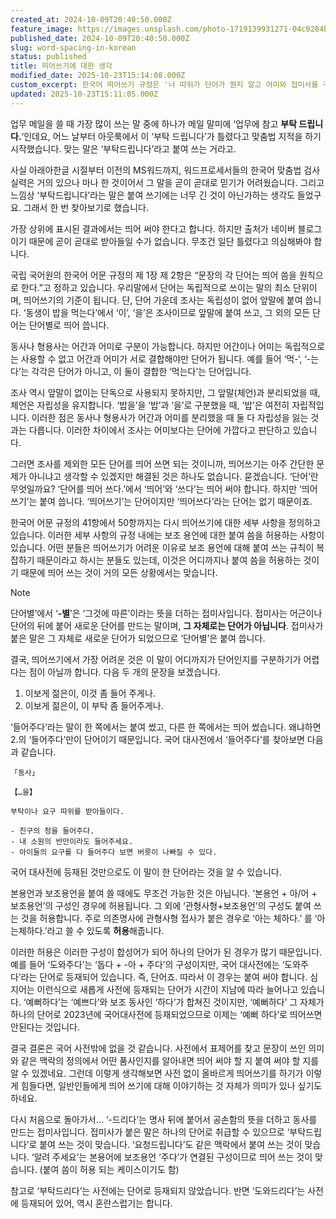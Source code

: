 ```yaml
---
created_at: 2024-10-09T20:40:50.000Z
feature_image: https://images.unsplash.com/photo-1719139931271-04c0284b0603?crop=entropy&cs=tinysrgb&fit=max&fm=jpg&ixid=M3wxMTc3M3wwfDF8c2VhcmNofDZ8fEhhbmd1bHxlbnwwfHx8fDE3Mjk2MTE3NTJ8MA&ixlib=rb-4.0.3&q=80&w=2000
published_date: 2024-10-09T20:40:50.000Z
slug: word-spacing-in-korean
status: published
title: 띄어쓰기에 대한 생각
modified_date: 2025-10-23T15:14:08.000Z
custom_excerpt: 한국어 띄어쓰기 규정은 '너 따위가 단어가 뭔지 알고 어미와 접미사를 구분할 수 있을까?'의 문제입니다.
updated: 2025-10-23T15:11:05.000Z
---
```


업무 메일을 쓸 때 가장 많이 쓰는 말 중에 하나가 메일 말미에 ‘업무에 참고 **부탁 드립니다.**‘인데요, 어느 날부터 아웃룩에서 이 ‘부탁 드립니다’가 틀렸다고 맞춤법 지적을 하기 시작했습니다. 맞는 말은 ‘부탁드립니다’라고 붙여 쓰는 거라고.

사실 아래아한글 시절부터 이전의 MS워드까지, 워드프로세서들의 한국어 맞춤법 검사 실력은 거의 있으나 마나 한 것이어서 그 말을 곧이 곧대로 믿기가 어려웠습니다. 그리고 느낌상 ‘부탁드립니다’라는 말은 붙여 쓰기에는 너무 긴 것이 아닌가하는 생각도 들었구요. 그래서 한 번 찾아보기로 했습니다.

가장 상위에 표시된 결과에서는 띄어 써야 한다고 합니다. 하지만 출처가 네이버 블로그이기 때문에 곧이 곧대로 받아들일 수가 없습니다. 무조건 일단 틀렸다고 의심해봐야 합니다.

국립 국어원의 한국어 어문 규정의 제 1장 제 2항은 “문장의 각 단어는 띄어 씀을 원칙으로 한다.”고 정하고 있습니다. 우리말에서 단어는 독립적으로 쓰이는 말의 최소 단위이며, 띄어쓰기의 기준이 됩니다. 단, 단어 가운데 조사는 독립성이 없어 앞말에 붙여 씁니다. ‘동생이 밥을 먹는다’에서 ‘이’, ‘을’은 조사이므로 앞말에 붙여 쓰고, 그 외의 모든 단어는 단어별로 띄어 씁니다.

동사나 형용사는 어간과 어미로 구분이 가능합니다. 하지만 어간이나 어미는 독립적으로는 사용할 수 없고 어간과 어미가 서로 결합해야만 단어가 됩니다. 예를 들어 ‘먹-‘, ‘-는다’는 각각은 단어가 아니고, 이 둘이 결합한 ‘먹는다’는 단어입니다.

조사 역시 앞말이 없이는 단독으로 사용되지 못하지만, 그 앞말(체언)과 분리되었을 때, 체언은 자립성을 유지합니다. ‘밥을’을 ‘밥’과 ‘을’로 구분했을 때, ‘밥’은 여전히 자립적입니다. 이러한 점은 동사나 형용사가 어간과 어미를 분리했을 때 둘 다 자립성을 잃는 것과는 다릅니다. 이러한 차이에서 조사는 어미보다는 단어에 가깝다고 판단하고 있습니다.

그러면 조사를 제외한 모든 단어를 띄어 쓰면 되는 것이니까, 띄어쓰기는 아주 간단한 문제가 아니냐고 생각할 수 있겠지만 해결된 것은 하나도 없습니다. 묻겠습니다. ‘단어’란 무엇일까요? ‘단어를 띄어 쓰다.’에서 ‘띄어’와 ‘쓰다’는 띄어 써야 합니다. 하지만 ‘띄어쓰기’는 붙여 씁니다. ‘띄어쓰기’는 단어이지만 ‘띄어쓰다’라는 단어는 없기 때문이죠.

한국어 어문 규정의 41항에서 50항까지는 다시 띄어쓰기에 대한 세부 사항을 정의하고 있습니다. 이러한 세부 사항의 규정 내에는 보조 용언에 대한 붙여 씀을 허용하는 사항이 있습니다. 어떤 분들은 띄어쓰기가 어려운 이유로 보조 용언에 대해 붙여 쓰는 규칙이 복잡하기 때문이라고 하시는 분들도 있는데, 이것은 어디까지나 붙여 씀을 허용하는 것이기 때문에 띄어 쓰는 것이 거의 모든 상황에서는 맞습니다.

>[!note]
단어별’에서 ‘**-별**’은 ‘그것에 따른’이라는 뜻을 더하는 접미사입니다. 접미사는 어근이나 단어의 뒤에 붙어 새로운 단어를 만드는 말이며, **그 자체로는 단어가 아닙니다**. 접미사가 붙은 말은 그 자체로 새로운 단어가 되었으므로 ‘단어별’은 붙여 씁니다.

결국, 띄어쓰기에서 가장 어려운 것은 이 말이 어디까지가 단어인지를 구분하기가 어렵다는 점이 아닐까 합니다. 다음 두 개의 문장을 보겠습니다.

1. 이보게 젊은이, 이것 좀 들어 주게나.
2. 이보게 젊은이, 이 부탁 좀 들어주게나.

‘들어주다’라는 말이 한 쪽에서는 붙여 썼고, 다른 한 쪽에서는 띄어 썼습니다. 왜냐하면 2.의 ‘들어주다’만이 단어이기 때문입니다. 국어 대사전에서 ‘들어주다’를 찾아보면 다음과 같습니다.

```
「동사」

【…을】

부탁이나 요구 따위를 받아들이다.

- 친구의 청을 들어주다.
- 내 소원의 반만이라도 들어주세요.
- 아이들의 요구를 다 들어주다 보면 버릇이 나빠질 수 있다.
```

국어 대사전에 등재된 것만으로도 이 말이 한 단어라는 것을 알 수 있습니다. 

본용언과 보조용언을 붙여 쓸 때에도 무조건 가능한 것은 아닙니다. ‘본용언 + 아/어 + 보조용언’의 구성인 경우에 허용됩니다. 그 외에 ‘관형사형+보조용언’의 구성도 붙여 쓰는 것을 허용합니다. 주로 의존명사에 관형사형 접사가 붙은 경우로 ‘아는 체하다.’ 를 ‘아는체하다.’라고 쓸 수 있도록 **허용**해줍니다.

이러한 허용은 이러한 구성이 합성어가 되어 하나의 단어가 된 경우가 많기 때문입니다. 예를 들어 ‘도와주다’는 ‘돕다 + -아 + 주다’의 구성이지만, 국어 대사전에는 ‘도와주다’라는 단어로 등재되어 있습니다. 즉, 단어죠. 따라서 이 경우는 붙여 써야 합니다. 심지어는 이런식으로 새롭게 사전에 등재되는 단어가 시간이 지남에 따라 늘어나고 있습니다. ‘예뻐하다’는 ‘예쁘다’와 보조 동사인 ‘하다’가 합쳐진 것이지만, ‘예뻐하다’ 그 자체가 하나의 단어로 2023년에 국어대사전에 등재되었으므로 이제는 ‘예뻐 하다’로 띄어쓰면 안된다는 것입니다.

결국 결론은 국어 사전밖에 없을 것 같습니다. 사전에서 표제어를 찾고 문장이 쓰인 의미와 같은 맥락의 정의에서 어떤 품사인지를 알아내면 띄어 써야 할 지 붙여 써야 할 지를 알 수 있겠네요. 그런데 이렇게 생각해보면 사전 없이 올바르게 띄어쓰기를 하기가 이렇게 힘들다면, 일반인들에게 띄어 쓰기에 대해 이야기하는 것 자체가 의미가 있나 싶기도 하네요.

다시 처음으로 돌아가서… ‘-드리다’는 명사 뒤에 붙어서 공손함의 뜻을 더하고 동사를 만드는 접미사입니다. 접미사가 붙은 말은 하나의 단어로 취급할 수 있으므로 ‘부탁드립니다’로 붙여 쓰는 것이 맞습니다. ‘요청드립니다’도 같은 맥락에서 붙여 쓰는 것이 맞습니다. ‘알려 주세요’는 본용어에 보조용언 ‘주다’가 연결된 구성이므로 띄어 쓰는 것이 맞습니다. (붙여 씀이 허용 되는 케이스이기도 함)

참고로 ‘부탁드리다’는 사전에는 단어로 등재되지 않았습니다. 반면 ‘도와드리다’는 사전에 등재되어 있어, 역시 혼란스럽기는 합니다.
